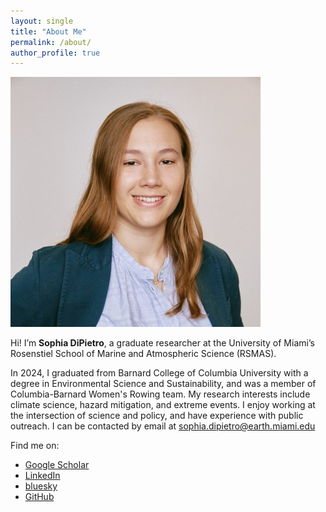 ```yaml
---
layout: single
title: "About Me"
permalink: /about/
author_profile: true
---
```


![Sophia DiPietro](/images/profile.jpeg)


Hi! I’m **Sophia DiPietro**, a graduate researcher at the University of Miami’s Rosenstiel School of Marine and Atmospheric Science (RSMAS).  

In 2024, I graduated from Barnard College of Columbia University with a degree in Environmental Science and Sustainability, and was a member of  Columbia-Barnard Women's Rowing team. My research interests include climate science, hazard mitigation, and extreme events. I enjoy working at the intersection of science and policy, and have experience with public outreach. I can be contacted by email at sophia.dipietro@earth.miami.edu

Find me on:  
- [Google Scholar](https://scholar.google.com/citations?user=7DwsirMAAAAJ&hl=en)  
- [LinkedIn](https://www.linkedin.com/in/sophia-d-6565261bb/)  
- [bluesky](https://bsky.app/profile/sophiadipietro.bsky.social)  
- [GitHub](https://github.com/sophiadipietro)  


